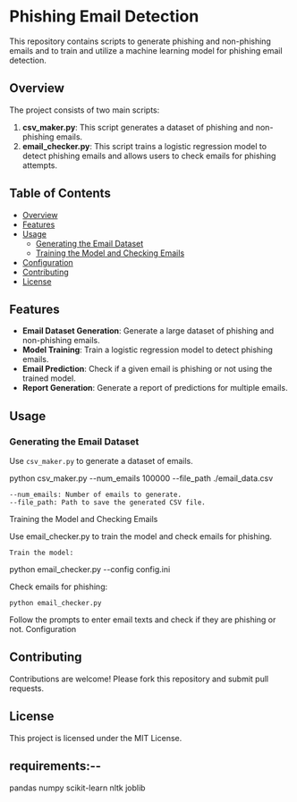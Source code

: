 # Phishing Email Detection

This repository contains scripts to generate phishing and non-phishing emails and to train and utilize a machine learning model for phishing email detection.

## Overview

The project consists of two main scripts:

1. **csv_maker.py**: This script generates a dataset of phishing and non-phishing emails.
2. **email_checker.py**: This script trains a logistic regression model to detect phishing emails and allows users to check emails for phishing attempts.

## Table of Contents

- [Overview](#overview)
- [Features](#features)
- [Usage](#usage)
  - [Generating the Email Dataset](#generating-the-email-dataset)
  - [Training the Model and Checking Emails](#training-the-model-and-checking-emails)
- [Configuration](#configuration)
- [Contributing](#contributing)
- [License](#license)

## Features

- **Email Dataset Generation**: Generate a large dataset of phishing and non-phishing emails.
- **Model Training**: Train a logistic regression model to detect phishing emails.
- **Email Prediction**: Check if a given email is phishing or not using the trained model.
- **Report Generation**: Generate a report of predictions for multiple emails.


## Usage

### Generating the Email Dataset

Use `csv_maker.py` to generate a dataset of emails.

python csv_maker.py --num_emails 100000 --file_path ./email_data.csv

    --num_emails: Number of emails to generate.
    --file_path: Path to save the generated CSV file.

Training the Model and Checking Emails

Use email_checker.py to train the model and check emails for phishing.

    Train the model:

python email_checker.py --config config.ini

Check emails for phishing:

    python email_checker.py

Follow the prompts to enter email texts and check if they are phishing or not.
Configuration


## Contributing

Contributions are welcome! Please fork this repository and submit pull requests.

## License

This project is licensed under the MIT License.

## requirements:--

pandas
numpy
scikit-learn
nltk
joblib

